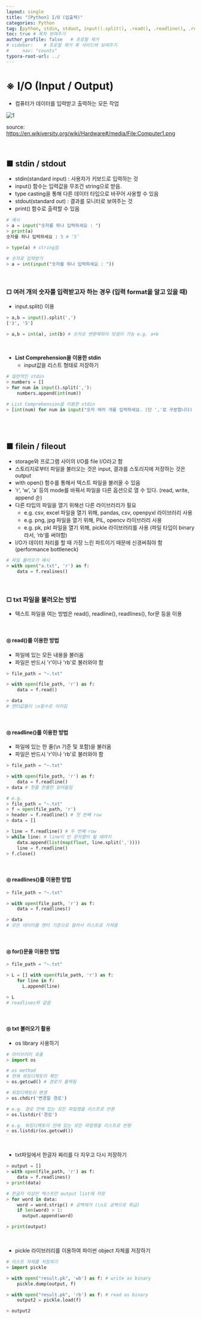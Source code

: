 ```yaml
---
layout: single
title: "[Python] I/O (입출력)"
categories: Python
tag: [python, stdin, stdout, input().split(), .read(), .readline(), .readlines(), os, os.getcwd(), os.chdir(), os.listdir(), pickle]
toc: true # 목차 보여주기
author_profile: false   # 프로필 제거
# sidebar:    # 프로필 제거 후 사이드바 보여주기
#     nav: "counts"
typora-root-url: ../
---
```


# ※ I/O (Input / Output)
- 컴퓨터가 데이터를 입력받고 출력하는 모든 작업

![1]({{site.url}}/images/python/2024-05-13-python-io/1.png)

source: <https://en.wikiversity.org/wiki/Hardware#/media/File:Computer1.png>

<br>

## **■ stdin / stdout**
- stdin(standard input) : 사용자가 키보드로 입력하는 것
- input() 함수는 입력값을 무조건 string으로 받음.
- type casting을 통해 다른 데이터 타입으로 바꾸어 사용할 수 있음
- stdout(standard out) : 결과를 모니터로 보여주는 것
- print() 함수로 출력할 수 있음

```py
# 예시
> a = input("숫자를 하나 입력하세요 : ")
> print(a)
숫자를 하나 입력하세요 : 5 # ‘5’

> type(a) # string임

# 숫자로 입력받기
> a = int(input("숫자를 하나 입력하세요 : "))
```

<br>

### □ 여러 개의 숫자를 입력받고자 하는 경우 (입력 format을 알고 있을 때)
- input.split() 이용

```py
> a,b = input().split(',')
['3', '5']

> a,b = int(a), int(b) # 숫자로 변환해줘야 덧셈이 가능 e.g. a+b
```

<br>

- **List Comprehension을 이용한 stdin**
  - input값을 리스트 형태로 저장하기

```py
# 일반적인 stdin
> numbers = []
> for num in input().split(','):
    numbers.append(int(num))

# List Comprehension을 이용한 stdin
> [int(num) for num in input("숫자 여러 개를 입력하세요. (단 ','로 구분합니다) ").split(",")]
```

<br>
<br>

## **■ filein / fileout**
- storage와 프로그램 사이의 I/O를 file I/O라고 함
- 스토리지로부터 파일을 불러오는 것은 input, 결과를 스토리지에 저장하는 것은 output
- with open() 함수를 통해서 텍스트 파일을 불러올 수 있음
- ‘r’, ‘w’, ‘a’ 등의 mode를 바꿔서 파일을 다른 옵션으로 열 수 있다. (read, write, append 순)
- 다른 타입의 파일을 열기 위해선 다른 라이브러리가 필요
  - e.g. csv, excel 파일을 열기 위해, pandas, csv, openpyxl 라이브러리 사용
  - e.g. png, jpg 파일을 열기 위해, PIL, opencv 라이브러리 사용
  - e.g. pk, pkl 파일을 열기 위해, pickle 라이브러리를 사용 (파일 타입이 binary라서, ‘rb’를 써야함)
- I/O가 데이터 처리를 할 때 가장 느린 파트이기 때문에 신경써줘야 함 (performance bottleneck)

```py
# 파일 불러오기 예시
> with open("a.txt", 'r') as f:
    data = f.realines()
```

<br>

### □ txt 파일을 불러오는 방법
- 텍스트 파일을 여는 방법은 read(), readline(), readlines(), for문 등을 이용

<br>

#### **◎ read**()를 이용한 방법
- 파일에 있는 모든 내용을 불러옴
- 파일은 반드시 'r'이나 'rb'로 불러와야 함

```py
> file_path = "~.txt"

> with open(file_path, 'r') as f:
    data = f.read()

> data
# 엔터값들이 \n함수로 이어짐
```

<br>

#### **◎ readline**()를 이용한 방법
- 파일에 있는 한 줄(\n 기준 및 포함)을 불러옴
- 파일은 반드시 'r'이나 'rb'로 불러와야 함

```py
> file_path = "~.txt"

> with open(file_path, 'r') as f:
    data = f.readline()
> data # 첫줄 한줄만 읽어들임
```

```py
# e.g.
> file_path = "~.txt"
> f = open(file_path, 'r')
> header = f.readline() # 첫 번째 row
> data = []

> line = f.readline() # 두 번째 row
> while line: # line이 빈 문자열이 될 때까지
    data.append(list(map(float, line.split(','))))
    line = f.readline()
> f.close()
```

<br>

#### **◎ readlines**()를 이용한 방법

```py
> file_path = "~.txt"

> with open(file_path, 'r') as f:
    data = f.readlines()

> data
# 모든 데이터를 엔터 기준으로 잘라서 리스트로 가져옴
```

<br>

#### **◎ for**()문을 이용한 방법

```py
> file_path = "~.txt"

> L = [] with open(file_path, 'r') as f:
    for line in f:
      L.append(line)

> L
# readlines와 같음
```

<br>

#### ◎ txt 불러오기 활용
- os library 사용하기

```py
# 라이브러리 호출
> import os

# os method
# 현재 워킹디렉토리 확인
> os.getcwd() # 경로가 출력됨

# 워킹디렉토리 변경
> os.chdir('변경할 경로')

# e.g. 경로 안에 있는 모든 파일명을 리스트로 반환
> os.listdir('경로')

# e.g. 워킹디렉토리 안에 있는 모든 파일명을 리스트로 반환
> os.listdir(os.getcwd())
```

<br>

- txt파일에서 한글자 짜리를 다 지우고 다시 저장하기

```py
> output = []
> with open(file_path, 'r') as f:
    data = f.readlines()
> print(data)

# 한글자 이상인 텍스트만 output list에 저장
> for word in data:
    word = word.strip() # 공백제거 (\n도 공백으로 취급)
    if len(word) > 1:
      output.append(word)

> print(output)
```

<br>

- pickle 라이브러리를 이용하여 파이썬 object 자체를 저장하기

```py
# 리스트 자체를 저장히기
> import pickle

> with open("result.pk", 'wb') as f: # write as binary
    pickle.dump(output, f)

> with open("result.pk", 'rb') as f: # read as binary
    output2 = pickle.load(f)

> output2
```
